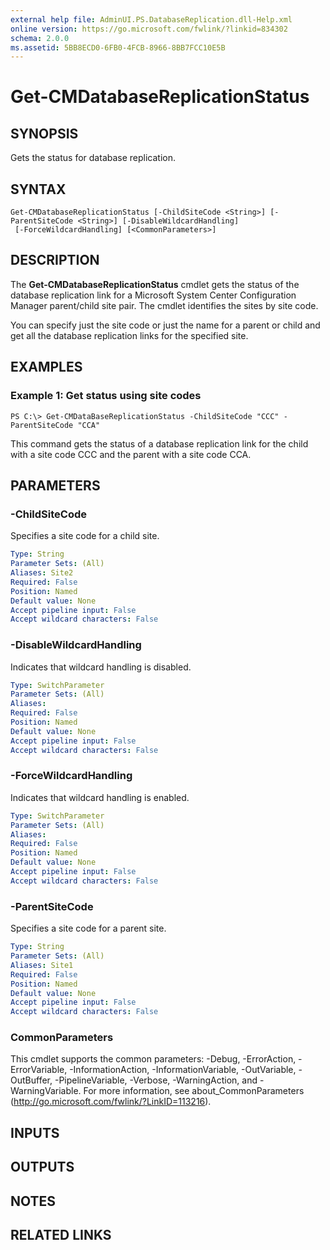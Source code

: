 ```yaml
---
external help file: AdminUI.PS.DatabaseReplication.dll-Help.xml
online version: https://go.microsoft.com/fwlink/?linkid=834302
schema: 2.0.0
ms.assetid: 5BB8ECD0-6FB0-4FCB-8966-8BB7FCC10E5B
---
```


# Get-CMDatabaseReplicationStatus

## SYNOPSIS
Gets the status for database replication.

## SYNTAX

```
Get-CMDatabaseReplicationStatus [-ChildSiteCode <String>] [-ParentSiteCode <String>] [-DisableWildcardHandling]
 [-ForceWildcardHandling] [<CommonParameters>]
```

## DESCRIPTION
The **Get-CMDatabaseReplicationStatus** cmdlet gets the status of the database replication link for a Microsoft System Center Configuration Manager parent/child site pair.
The cmdlet identifies the sites by site code.

You can specify just the site code or just the name for a parent or child and get all the database replication links for the specified site.

## EXAMPLES

### Example 1: Get status using site codes
```
PS C:\> Get-CMDataBaseReplicationStatus -ChildSiteCode "CCC" -ParentSiteCode "CCA"
```

This command gets the status of a database replication link for the child with a site code CCC and the parent with a site code CCA.

## PARAMETERS

### -ChildSiteCode
Specifies a site code for a child site.

```yaml
Type: String
Parameter Sets: (All)
Aliases: Site2
Required: False
Position: Named
Default value: None
Accept pipeline input: False
Accept wildcard characters: False
```

### -DisableWildcardHandling
Indicates that wildcard handling is disabled.

```yaml
Type: SwitchParameter
Parameter Sets: (All)
Aliases: 
Required: False
Position: Named
Default value: None
Accept pipeline input: False
Accept wildcard characters: False
```

### -ForceWildcardHandling
Indicates that wildcard handling is enabled.

```yaml
Type: SwitchParameter
Parameter Sets: (All)
Aliases: 
Required: False
Position: Named
Default value: None
Accept pipeline input: False
Accept wildcard characters: False
```

### -ParentSiteCode
Specifies a site code for a parent site.

```yaml
Type: String
Parameter Sets: (All)
Aliases: Site1
Required: False
Position: Named
Default value: None
Accept pipeline input: False
Accept wildcard characters: False
```

### CommonParameters
This cmdlet supports the common parameters: -Debug, -ErrorAction, -ErrorVariable, -InformationAction, -InformationVariable, -OutVariable, -OutBuffer, -PipelineVariable, -Verbose, -WarningAction, and -WarningVariable. For more information, see about_CommonParameters (http://go.microsoft.com/fwlink/?LinkID=113216).

## INPUTS

## OUTPUTS

## NOTES

## RELATED LINKS


